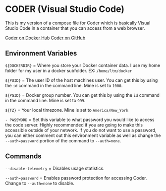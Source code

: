 # CODER (Visual Studio Code)

This is my version of a compose file for Coder which is basically Visual Studio Code in a container that you can access from a web browser.

[Coder on Docker Hub](https://hub.docker.com/r/codercom/code-server)
[Coder on GitHub](https://github.com/cdr/code-server)

## Environment Variables

`${DOCKERDIR}` = Where you store your Docker container data. I use my home folder for my user in a docker subfolder. EX: `/home/ltm/docker`

`${PUID}` = The user ID of the host machines user. You can get this by using the `id` command in the command line. Mine is set to `1000`.

`${PGID}` = Docker group number. You can get this by using the `id` command in the command line. Mine is set to `999`.

`${TZ}` = Your local timezone. Mine is set to `America/New_York`

`- PASSWORD` = Set this variable to what password you would like to access the code server. Highly recommended if you are going to make this accessible outside of your network. If you do not want to use a password, you can either comment out this environment variable as well as change the `--auth=password` portion of the command to `--auth=none`.

## Commands

`--disable-telemetry` = Disables usage statistics.

`--auth=password` = Enables password protection for accessing Coder. Change to `--auth=none` to disable.